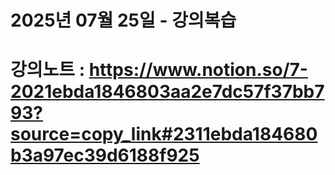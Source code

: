 # 2025년 07월 25일 - 강의복습

# 강의노트 : https://www.notion.so/7-2021ebda1846803aa2e7dc57f37bb793?source=copy_link#2311ebda184680b3a97ec39d6188f925
